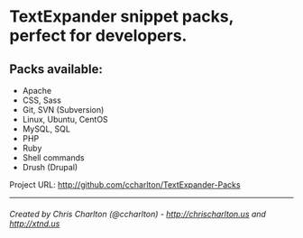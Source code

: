 # TextExpander snippet packs, perfect for developers.

## Packs available:
* Apache
* CSS, Sass
* Git, SVN (Subversion)
* Linux, Ubuntu, CentOS
* MySQL, SQL
* PHP
* Ruby
* Shell commands
* Drush (Drupal)


Project URL: http://github.com/ccharlton/TextExpander-Packs


---

###### Created by Chris Charlton (@ccharlton) - http://chrischarlton.us and http://xtnd.us
